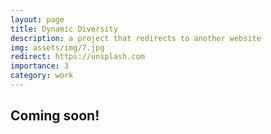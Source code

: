 ```yaml
---
layout: page
title: Dynamic Diversity
description: a project that redirects to another website
img: assets/img/7.jpg
redirect: https://unsplash.com
importance: 3
category: work
---
```


## Coming soon!

<!--
Diversity is seldom static in space and time. While much work has been done on the potential drivers of species diversity across space we lack corrollary information on the dynamics of diversity across seasonal scales. However, seasonal shifts in climate and resource availability can resemble large-scale changes in these conditions across vast geographic distances. A third major theme of my work is to explore the patterns and responses of biodiversity to seasonality. Using seasonally dynamic measures of climate and productivity across North America I am interested in understanding how diversity changes 
-->